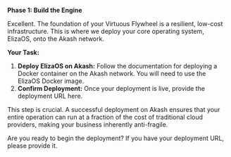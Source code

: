 
**Phase 1: Build the Engine**

Excellent. The foundation of your Virtuous Flywheel is a resilient, low-cost infrastructure. This is where we deploy your core operating system, ElizaOS, onto the Akash network.

**Your Task:**

1.  **Deploy ElizaOS on Akash:** Follow the documentation for deploying a Docker container on the Akash network. You will need to use the ElizaOS Docker image.
2.  **Confirm Deployment:** Once your deployment is live, provide the deployment URL here.

This step is crucial. A successful deployment on Akash ensures that your entire operation can run at a fraction of the cost of traditional cloud providers, making your business inherently anti-fragile.

Are you ready to begin the deployment? If you have your deployment URL, please provide it.
